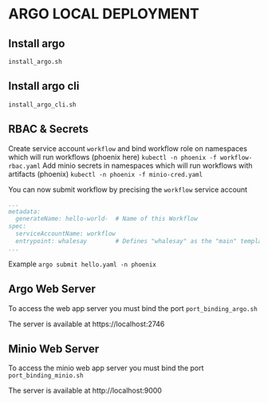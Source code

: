 # ARGO LOCAL DEPLOYMENT
## Install argo
`install_argo.sh`

## Install argo cli
`install_argo_cli.sh`

## RBAC & Secrets
Create service account `workflow` and bind workflow role on namespaces which will run workflows (phoenix here)
`kubectl -n phoenix -f workflow-rbac.yaml`
Add minio secrets in namespaces which will run workflows with artifacts (phoenix)
`kubectl -n phoenix -f minio-cred.yaml`

You can now submit workflow by precising the `workflow` service account
``` yaml
...
metadata:
  generateName: hello-world-  # Name of this Workflow
spec:
  serviceAccountName: workflow
  entrypoint: whalesay        # Defines "whalesay" as the "main" template
...
```
Example
`argo submit hello.yaml -n phoenix`

## Argo Web Server
To access the web app server you must bind the port
`port_binding_argo.sh`

The server is available at https://localhost:2746

## Minio Web Server
To access the minio web app server you must bind the port
`port_binding_minio.sh`

The server is available at http://localhost:9000
